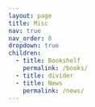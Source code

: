 ```yaml
---
layout: page
title: Misc
nav: true
nav_order: 8
dropdown: true
children:
  - title: Bookshelf
    permalink: /books/
  - title: divider
  - title: News
    permalink: /news/
---
```

